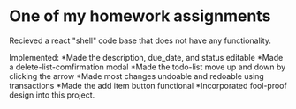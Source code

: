 # One of my homework assignments

Recieved a react "shell" code base that does not have any functionality.

Implemented:
*Made the description, due_date, and status editable
*Made a delete-list-comfirmation modal 
*Made the todo-list move up and down by clicking the arrow
*Made most changes undoable and redoable using transactions
*Made the add item button functional
*Incorporated fool-proof design into this project.
